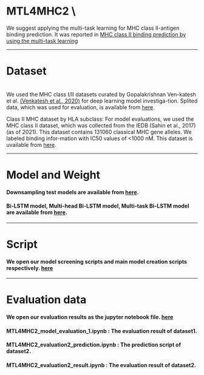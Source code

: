 # MTL4MHC2 \
We suggest applying the multi-task learning for MHC class II-antigen binding prediction. It was reported in [MHC class II binding prediction by using the multi-task learning](URL)

---


# Dataset 
 \
We used the MHC class I/II datasets curated by Gopalakrishnan Ven-katesh et al. [(Venkatesh et al., 2020)](https://github.com/gopuvenkat/MHCAttnNet) for deep learning model investiga-tion. Splited data, which was used for evaluation, is available from [here](https://bioinformatics.riken.jp/MTL4MHC2/evaluation_dataset_5cross/).
 
Class II MHC dataset by HLA subclass: For model evaluations, we used the MHC class II dataset, which was collected from the IEDB (Sahin et al., 2017) (as of 2021). This dataset contains 131060 classical MHC gene alleles. We labeled binding infor-mation with IC50 values of <1000 nM. This dataset is uvailable from [here](https://bioinformatics.riken.jp/MTL4MHC2/evaluation_dataset_IEDB/).

---

# Model and Weight 
 
#### Downsampling test models are available from [here](https://bioinformatics.riken.jp/MTL4MHC2/model/downsampling/). 
 
#### Bi-LSTM model, Multi-head Bi-LSTM model, Multi-task Bi-LSTM model are available from [here](https://bioinformatics.riken.jp/MTL4MHC2/model/).
 

---

# Script 

#### We open our model screening  scripts and main model creation scripts respectively. [here](https://github.com/rikenbit/MTL4MHC2/tree/main/script) 


---

# Evaluation data 

#### We open our evaluation results as the jupyter notebook file. [here](https://github.com/rikenbit/MTL4MHC2/tree/main/evaluation_result) 

#### MTL4MHC2_model_evaluation_1.ipynb : The evaluation result of dataset1. 

#### MTL4MHC2_evaluation2_prediction.ipynb : The prediction script of dataset2. 

#### MTL4MHC2_evaluation2_result.ipynb : The evaluation result of dataset2. 








